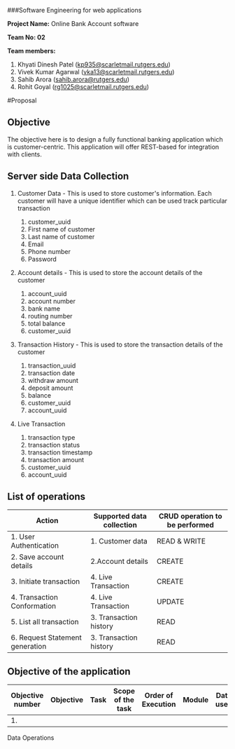 ###Software Engineering for web applications

**Project Name:** Online Bank Account software

**Team No: 02**

**Team members:**
1. Khyati Dinesh Patel (kp935@scarletmail.rutgers.edu)
2. Vivek Kumar Agarwal (vka13@scarletmail.rutgers.edu)
3. Sahib Arora (sahib.arora@rutgers.edu)
4. Rohit Goyal (rg1025@scarletmail.rutgers.edu)

#Proposal

## Objective 
The objective here is to design a fully functional banking application which is customer-centric. This application will offer REST-based for integration with clients.

## Server side Data Collection
1. Customer Data - This is used to store customer's information. Each customer will have a unique identifier which can be used track particular transaction
   1. customer_uuid
   2. First name of customer
   3. Last name of customer
   4. Email
   5. Phone number
   6. Password
   
2. Account details - This is used to store the account details of the customer 
   1. account_uuid
   2. account number
   3. bank name
   4. routing number
   5. total balance
   6. customer_uuid
   
3. Transaction History - This is used to store the transaction details of the customer
   1. transaction_uuid
   2. transaction date
   3. withdraw amount
   4. deposit amount
   5. balance
   6. customer_uuid
   7. account_uuid
   
4. Live Transaction
   1. transaction type
   2. transaction status
   3. transaction timestamp
   4. transaction amount
   5. customer_uuid
   6. account_uuid
   
## List of operations
|Action | Supported data collection  | CRUD operation to be performed |
|----------------------|--------------|--------------------------|
|1. User Authentication | 1. Customer data| READ & WRITE|
|2. Save account details | 2.Account details| CREATE|
|3. Initiate transaction | 4. Live Transaction | CREATE|
|4. Transaction Conformation | 4. Live Transaction | UPDATE|
|5. List all transaction | 3. Transaction history| READ|
|6. Request Statement generation | 3. Transaction history | READ|

 
## Objective of the application 
|Objective number| Objective| Task | Scope of the task | Order of Execution| Module|  Data used|
|----------|-----------|---------|-----------|--------|-----------|-----------|
| 1.| 

 

Data Operations

